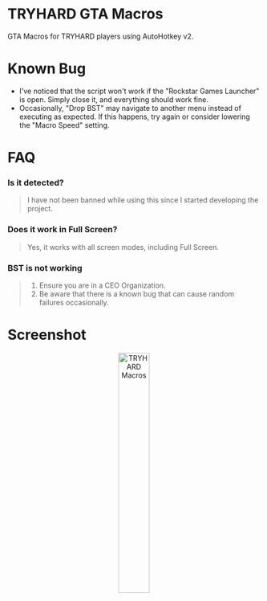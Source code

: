 # TRYHARD GTA Macros

GTA Macros for TRYHARD players using AutoHotkey v2.

# Known Bug

- I've noticed that the script won't work if the "Rockstar Games Launcher" is open. Simply close it, and everything should work fine.
- Occasionally, "Drop BST" may navigate to another menu instead of executing as expected. If this happens, try again or consider lowering the "Macro Speed" setting.

# FAQ

### Is it detected?

> I have not been banned while using this since I started developing the project.

### Does it work in Full Screen?

> Yes, it works with all screen modes, including Full Screen.

### BST is not working

> 1. Ensure you are in a CEO Organization.
> 2. Be aware that there is a known bug that can cause random failures occasionally.

# Screenshot

<div align="center">
  <img src="https://github.com/user-attachments/assets/5880847b-1071-480c-856f-6f3669c45ead" alt="TRYHARD Macros" style="width: 35%;">
</div>
